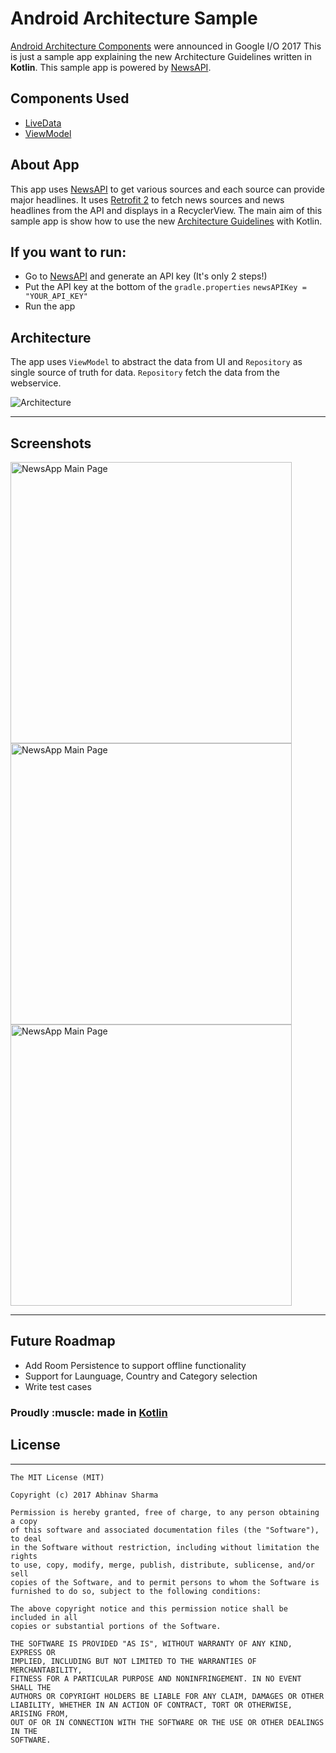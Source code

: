 # Android Architecture Sample

[Android Architecture Components](https://developer.android.com/topic/libraries/architecture/index.html) were announced in Google I/O 2017
This is just a sample app explaining the new Architecture Guidelines written in **Kotlin**.
This sample app is powered by [NewsAPI](https://newsapi.org/).

## Components Used
- [LiveData](https://developer.android.com/topic/libraries/architecture/livedata.html)
- [ViewModel](https://developer.android.com/topic/libraries/architecture/viewmodel.html)

## About App
This app uses [NewsAPI](https://newsapi.org/) to get various sources and each source can provide major headlines.
It uses [Retrofit 2](http://square.github.io/retrofit/) to fetch news sources and news headlines from the API and displays in a RecyclerView.
The main aim of this sample app is show how to use the new [Architecture Guidelines](https://developer.android.com/topic/libraries/architecture/index.html) with Kotlin.

## If you want to run:
- Go to [NewsAPI](https://newsapi.org/) and generate an API key (It's only 2 steps!)
- Put the API key at the bottom of the `gradle.properties`
`
newsAPIKey = "YOUR_API_KEY"
`
- Run the app

## Architecture

The app uses `ViewModel` to abstract the data from UI and `Repository` as single source of truth for data. `Repository` fetch the data from the webservice.

![Architecture](https://developer.android.com/topic/libraries/architecture/images/final-architecture.png)

--------------------

## Screenshots

<img alt="NewsApp Main Page" height="450px" src="https://raw.githubusercontent.com/abhinav272/NewsApp/master/art/Screenshot_1509641380.png" />

<img alt="NewsApp Main Page" height="450px" src="https://raw.githubusercontent.com/abhinav272/NewsApp/master/art/Screenshot_1509641449.png" />

<img alt="NewsApp Main Page" height="450px" src="https://raw.githubusercontent.com/abhinav272/NewsApp/master/art/Screenshot_1509642715.png" />



--------------------

## Future Roadmap
- Add Room Persistence to support offline functionality
- Support for Launguage, Country and Category selection
- Write test cases

<p align="center">
  <h3>Proudly :muscle: made in <b><a href="https://kotlinlang.org/">Kotlin</a></b></h3>
</p>

## License
-------

    The MIT License (MIT)
    
    Copyright (c) 2017 Abhinav Sharma
    
    Permission is hereby granted, free of charge, to any person obtaining a copy
    of this software and associated documentation files (the "Software"), to deal
    in the Software without restriction, including without limitation the rights
    to use, copy, modify, merge, publish, distribute, sublicense, and/or sell
    copies of the Software, and to permit persons to whom the Software is
    furnished to do so, subject to the following conditions:

    The above copyright notice and this permission notice shall be included in all
    copies or substantial portions of the Software.

    THE SOFTWARE IS PROVIDED "AS IS", WITHOUT WARRANTY OF ANY KIND, EXPRESS OR
    IMPLIED, INCLUDING BUT NOT LIMITED TO THE WARRANTIES OF MERCHANTABILITY,
    FITNESS FOR A PARTICULAR PURPOSE AND NONINFRINGEMENT. IN NO EVENT SHALL THE
    AUTHORS OR COPYRIGHT HOLDERS BE LIABLE FOR ANY CLAIM, DAMAGES OR OTHER
    LIABILITY, WHETHER IN AN ACTION OF CONTRACT, TORT OR OTHERWISE, ARISING FROM,
    OUT OF OR IN CONNECTION WITH THE SOFTWARE OR THE USE OR OTHER DEALINGS IN THE
    SOFTWARE.